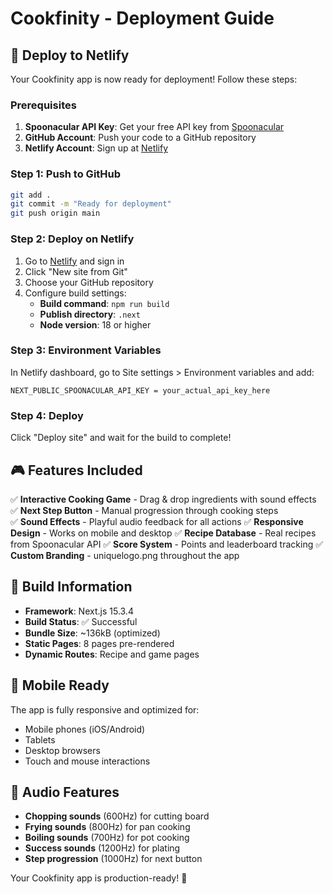 # Cookfinity - Deployment Guide

## 🚀 Deploy to Netlify

Your Cookfinity app is now ready for deployment! Follow these steps:

### Prerequisites
1. **Spoonacular API Key**: Get your free API key from [Spoonacular](https://spoonacular.com/food-api)
2. **GitHub Account**: Push your code to a GitHub repository
3. **Netlify Account**: Sign up at [Netlify](https://netlify.com)

### Step 1: Push to GitHub
```bash
git add .
git commit -m "Ready for deployment"
git push origin main
```

### Step 2: Deploy on Netlify
1. Go to [Netlify](https://netlify.com) and sign in
2. Click "New site from Git"
3. Choose your GitHub repository
4. Configure build settings:
   - **Build command**: `npm run build`
   - **Publish directory**: `.next`
   - **Node version**: 18 or higher

### Step 3: Environment Variables
In Netlify dashboard, go to Site settings > Environment variables and add:
```
NEXT_PUBLIC_SPOONACULAR_API_KEY = your_actual_api_key_here
```

### Step 4: Deploy
Click "Deploy site" and wait for the build to complete!

## 🎮 Features Included

✅ **Interactive Cooking Game** - Drag & drop ingredients with sound effects
✅ **Next Step Button** - Manual progression through cooking steps  
✅ **Sound Effects** - Playful audio feedback for all actions
✅ **Responsive Design** - Works on mobile and desktop
✅ **Recipe Database** - Real recipes from Spoonacular API
✅ **Score System** - Points and leaderboard tracking
✅ **Custom Branding** - uniquelogo.png throughout the app

## 🔧 Build Information

- **Framework**: Next.js 15.3.4
- **Build Status**: ✅ Successful
- **Bundle Size**: ~136kB (optimized)
- **Static Pages**: 8 pages pre-rendered
- **Dynamic Routes**: Recipe and game pages

## 📱 Mobile Ready

The app is fully responsive and optimized for:
- Mobile phones (iOS/Android)
- Tablets
- Desktop browsers
- Touch and mouse interactions

## 🎵 Audio Features

- **Chopping sounds** (600Hz) for cutting board
- **Frying sounds** (800Hz) for pan cooking  
- **Boiling sounds** (700Hz) for pot cooking
- **Success sounds** (1200Hz) for plating
- **Step progression** (1000Hz) for next button

Your Cookfinity app is production-ready! 🎉
